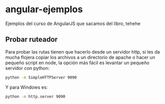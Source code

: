 angular-ejemplos
================

Ejemplos del curso de AngularJS que sacamos del libro, tehehe


Probar ruteador
-----------
Para probar las rutas tienen que hacerlo desde un servidor http, si les da mucha flojera copiar los archivos a un directorio de apache o hacer un pequeño script en node, la opción más fácil es levantar un pequeño servidor con python:
```sh
python -m SimpleHTTPServer 9090
```

Y para Windows es:

```sh
python -m http.server 9090
```
